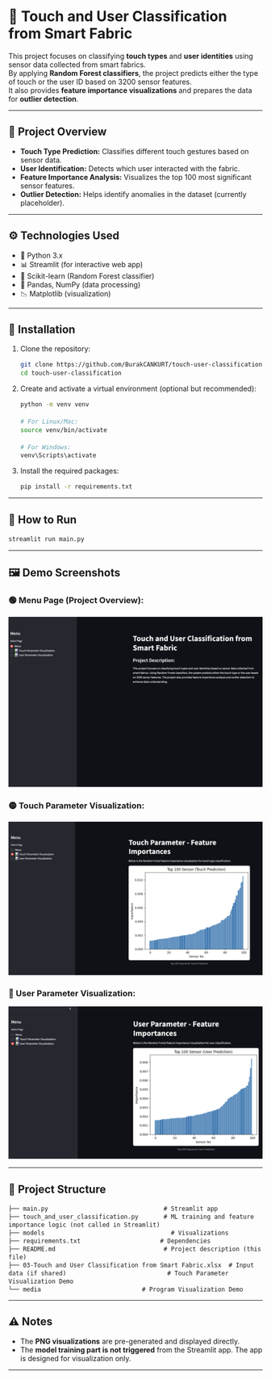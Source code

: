 
# 🧪 Touch and User Classification from Smart Fabric

This project focuses on classifying **touch types** and **user identities** using sensor data collected from smart fabrics.  
By applying **Random Forest classifiers**, the project predicts either the type of touch or the user ID based on 3200 sensor features.  
It also provides **feature importance visualizations** and prepares the data for **outlier detection**.

---

## 📌 Project Overview

- **Touch Type Prediction:** Classifies different touch gestures based on sensor data.
- **User Identification:** Detects which user interacted with the fabric.
- **Feature Importance Analysis:** Visualizes the top 100 most significant sensor features.
- **Outlier Detection:** Helps identify anomalies in the dataset (currently placeholder).

---

## ⚙️ Technologies Used

- 🐍 Python 3.x
- 📊 Streamlit (for interactive web app)
- 🌲 Scikit-learn (Random Forest classifier)
- 🧮 Pandas, NumPy (data processing)
- 📉 Matplotlib (visualization)

---

## 📂 Installation

1. Clone the repository:
   ```bash
   git clone https://github.com/BurakCANKURT/touch-user-classification.git
   cd touch-user-classification
   ```

2. Create and activate a virtual environment (optional but recommended):
   ```bash
   python -m venv venv

   # For Linux/Mac:
   source venv/bin/activate

   # For Windows:
   venv\Scripts\activate
   ```

3. Install the required packages:
   ```bash
   pip install -r requirements.txt
   ```

---

## 🚀 How to Run

```bash
streamlit run main.py
```

---

## 🖼️ Demo Screenshots

### 🟢 Menu Page (Project Overview):
![Menu Screenshot](./media/ss1.png)

### 🟡 Touch Parameter Visualization:
![Touch Prediction](./media/ss2.png)

### 🔵 User Parameter Visualization:
![User Prediction](./media/ss3.png)

---

## 📂 Project Structure

```
├── main.py                                # Streamlit app
├── touch_and_user_classification.py       # ML training and feature importance logic (not called in Streamlit)
├── models                                   # Visualizations
├── requirements.txt                      # Dependencies
├── README.md                              # Project description (this file)
├── 03-Touch and User Classification from Smart Fabric.xlsx  # Input data (if shared)                            # Touch Parameter Visualization Demo
└── media                            # Program Visualization Demo
```

---

## ⚠️ Notes

- The **PNG visualizations** are pre-generated and displayed directly.
- The **model training part is not triggered** from the Streamlit app. The app is designed for visualization only.

---
